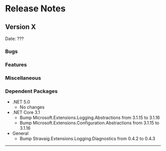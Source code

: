 # Release Notes

## Version X

Date: ???

### Bugs

### Features

### Miscellaneous

### Dependent Packages

- .NET 5.0
  - No changes
- .NET Core 3.1
  - Bump Microsoft.Extensions.Logging.Abstractions from 3.1.15 to 3.1.16
  - Bump Microsoft.Extensions.Configuration.Abstractions from 3.1.15 to 3.1.16
- General
  - Bump Stravaig.Extensions.Logging.Diagnostics from 0.4.2 to 0.4.3

---


